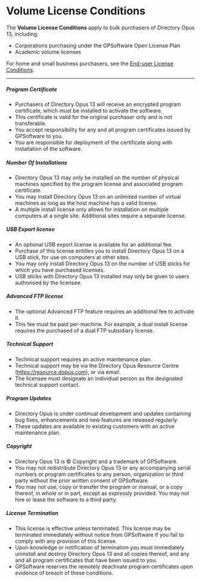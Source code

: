 # Volume License Conditions

The **Volume License Conditions** apply to bulk purchasers of Directory Opus 13, including:

- Corporations purchasing under the GPSoftware Open License Plan
- Academic volume licenses

For home and small business purchasers, see the [End-user License Conditions](end_user.md).

------------------------------------------------------------------------

##### Program Certificate

- Purchasers of Directory Opus 13 will receive an encrypted program certificate, which must be installed to activate the software.
- This certificate is valid for the original purchaser only and is not transferable.
- You accept responsibility for any and all program certificates issued by GPSoftware to you.
- You are responsible for deployment of the certificate along with installation of the software.

##### Number Of Installations

- Directory Opus 13 may only be installed on the number of physical machines specified by the program license and associated program certificate.
- You may install Directory Opus 13 on an unlimited number of virtual machines as long as the host machine has a valid license.
- A multiple install license only allows for installation on multiple computers at a single site. Additional sites require a separate license.

##### USB Export license

- An optional USB export license is available for an additional fee.
- Purchase of this license entitles you to install Directory Opus 13 on a USB stick, for use on computers at other sites.
- You may only install Directory Opus 13 on the number of USB sticks for which you have purchased licenses.
- USB sticks with Directory Opus 13 installed may only be given to users authorised by the licensee.

##### Advanced FTP license

- The optional Advanced FTP feature requires an additional fee to activate it.
- This fee must be paid per-machine. For example, a dual install license requires the purchased of a dual FTP subsidiary license.

##### Technical Support

- Technical support requires an active maintenance plan.
- Technical support may be via the Directory Opus Resource Centre (<https://resource.dopus.com>), or via email.
- The licensee must designate an individual person as the designated technical support contact.

##### Program Updates

- Directory Opus is under continual development and updates containing bug fixes, enhancements and new features are released regularly.
- These updates are available to existing customers with an active maintenance plan.

##### Copyright

- Directory Opus 13 is © Copyright and a trademark of GPSoftware.
- You may not redistribute Directory Opus 13 or any accompanying serial numbers or program certificates to any person, organization or third party without the prior written consent of GPSoftware.
- You may not use, copy or transfer the program or manual, or a copy thereof, in whole or in part, except as expressly provided. You may not hire or lease the software to a third party.

##### License Termination

- This license is effective unless terminated. This license may be terminated immediately without notice from GPSoftware if you fail to comply with any provision of this license.
- Upon knowledge or notification of termination you must immediately uninstall and destroy Directory Opus 13 and all copies thereof, and any and all program certificates that have been issued to you.
- GPSoftware reserves the remotely deactivate program certificates upon evidence of breach of these conditions.
